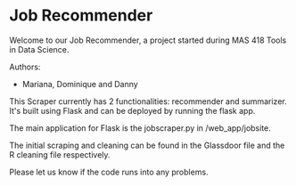 # Job Recommender
Welcome to our Job Recommender, a project started during MAS 418 Tools in Data Science.

Authors:
- Mariana, Dominique and Danny

This Scraper currently has 2 functionalities: recommender and summarizer. It's built using Flask and can be deployed by running the flask app. 

The main application for Flask is the jobscraper.py in /web_app/jobsite.

The initial scraping and cleaning can be found in the Glassdoor file and the R cleaning file respectively.

Please let us know if the code runs into any problems. 
